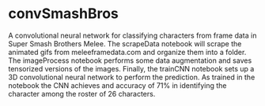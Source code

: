 # convSmashBros
A convolutional neural network for classifying characters from frame data in Super Smash Brothers Melee. The scrapeData notebook will scrape the animated gifs from meleeframedata.com and organize them into a folder. The imageProcess notebook performs some data augmentation and saves tensorized versions of the images. Finally, the trainCNN notebook sets up a 3D convolutional neural network to perform the prediction. As trained in the notebook the CNN achieves and accuracy of 71% in identifying the character among the roster of 26 characters.
